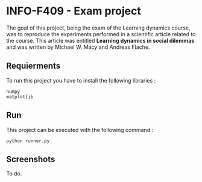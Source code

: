 # INFO-F409 - Exam project
The goal of this project, being the exam of the Learning dynamics course, was to reproduce the experiments performed in a scientific article related to the course. This article was entitled **Learning dynamics in social dilemmas** and was written by Michael W. Macy and Andreas Flache.

## Requierments
To run this project you have to install the following libraries :
```
numpy
matplotlib
```

## Run
This project can be executed with the following command :
```
python runner.py
```

## Screenshots
To do.
